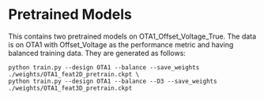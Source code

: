 # Pretrained Models #
This contains two pretrained models on OTA1_Offset_Voltage_True. The data is on OTA1 with Offset_Voltage as the performance metric and having balanced training data. They are generated as follows:
```
python train.py --design OTA1 --balance --save_weights ./weights/OTA1_feat2D_pretrain.ckpt \
python train.py --design OTA1 --balance --D3 --save_weights ./weights/OTA1_feat3D_pretrain.ckpt
```
